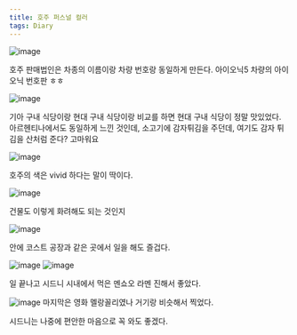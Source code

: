 ```yaml
---
title: 호주 퍼스널 컬러
tags: Diary
---
```

![image](/assets/images/250924_아이오닉.jpeg)

호주 판매법인은 차종의 이름이랑 차량 번호랑 동일하게 만든다. 아이오닉5 차량의 아이오닉 번호판 ㅎㅎ 

![image](/assets/images/250924_점심.jpeg)

기아 구내 식당이랑 현대 구내 식당이랑 비교를 하면 현대 구내 식당이 정말 맛있었다. 아르헨티나에서도 동일하게 느낀 것인데, 소고기에 감자튀김을 주던데, 여기도 감자 튀김을 산처럼 준다? 고마워요

![image](/assets/images/250924_하늘.jpeg)

호주의 색은 vivid 하다는 말이 딱이다.

![image](/assets/images/250924_건물.jpeg)

건물도 이렇게 화려해도 되는 것인지 

![image](/assets/images/250924_워크숍.jpeg)

안에 코스트 공장과 같은 곳에서 일을 해도 즐겁다.

![image](/assets/images/250924_라멘집.jpeg)
![image](/assets/images/250924_라멘.jpeg)

일 끝나고 시드니 시내에서 먹은 멘쇼오 라멘 진해서 좋았다.

![image](/assets/images/250924_도로.jpeg) 
마지막은 영화 멜랑꼴리였나 거기랑 비슷해서 찍었다.

시드니는 나중에 편안한 마음으로 꼭 와도 좋겠다.